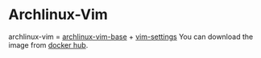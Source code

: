 # Archlinux-Vim

archlinux-vim = [archlinux-vim-base](https://github.com/firejox/archlinux-vim-base) + [vim-settings](https://github.com/firejox/vim-settings)
You can download the image from [docker hub](https://hub.docker.com/r/firejox/archlinux-vim).
